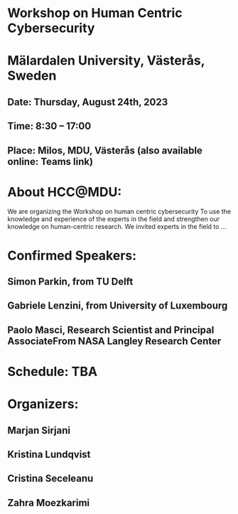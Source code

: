 # Workshop on Human Centric Cybersecurity
# Mälardalen University, Västerås, Sweden


 

## Date: Thursday, August 24th, 2023
## Time: 8:30 – 17:00
## Place: Milos, MDU, Västerås (also available online: Teams link) 

# About HCC@MDU:
We are organizing the Workshop on human centric cybersecurity
To use the knowledge and experience of the experts in the field and strengthen our knowledge on human-centric research. 
We invited experts in the field to …
 
# Confirmed Speakers:
 
## Simon Parkin, from TU Delft 
## Gabriele Lenzini, from University of Luxembourg
## Paolo Masci, Research Scientist and Principal AssociateFrom NASA Langley Research Center 
 
# Schedule: TBA
 
# Organizers:
## Marjan Sirjani
## Kristina Lundqvist
## Cristina Seceleanu
## Zahra Moezkarimi

